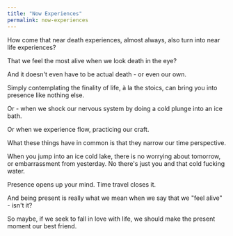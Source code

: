 ```yaml
---
title: "Now Experiences"
permalink: now-experiences
---
```


How come that near death experiences, almost always, also turn into near life experiences?

That we feel the most alive when we look death in the eye?

And it doesn't even have to be actual death - or even our own.

Simply contemplating the finality of life, à la the stoics, can bring you into presence like nothing else.

Or - when we shock our nervous system by doing a cold plunge into an ice bath.

Or when we experience flow, practicing our craft.

What these things have in common is that they narrow our time perspective.

When you jump into an ice cold lake, there is no worrying about tomorrow, or embarrassment from yesterday. No there's just you and that cold fucking water.

Presence opens up your mind. Time travel closes it.

And being present is really what we mean when we say that we "feel alive" - isn't it?

So maybe, if we seek to fall in love with life, we should make the present moment our best friend.

